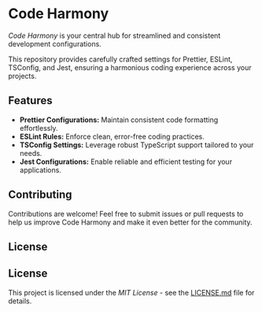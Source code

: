 # Code Harmony

_Code Harmony_ is your central hub for streamlined and consistent development configurations.

This repository provides carefully crafted settings for Prettier, ESLint, TSConfig, and Jest, ensuring a harmonious coding experience across your projects.

## Features

-   **Prettier Configurations:** Maintain consistent code formatting effortlessly.
-   **ESLint Rules:** Enforce clean, error-free coding practices.
-   **TSConfig Settings:** Leverage robust TypeScript support tailored to your needs.
-   **Jest Configurations:** Enable reliable and efficient testing for your applications.

## Contributing

Contributions are welcome!
Feel free to submit issues or pull requests to help us improve Code Harmony and make it even better for the community.

## License

## License

This project is licensed under the _MIT License_ - see the [LICENSE.md](./LICENSE.md) file for details.
